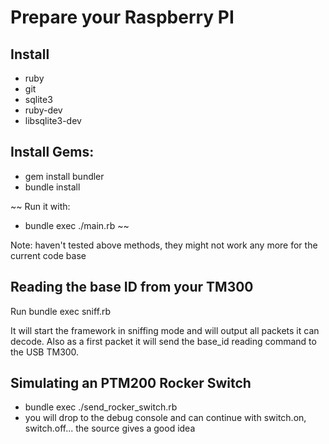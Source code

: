 Prepare your Raspberry PI
=========================

Install 
--------
 * ruby
 * git
 * sqlite3
 * ruby-dev
 * libsqlite3-dev

Install Gems:
-------------
 * gem install bundler
 * bundle install


~~ 
Run it with:
 * bundle exec ./main.rb
~~

Note: haven't tested above methods, they might not work any more for the current code base

Reading the base ID from your TM300
-----------------------------------
Run bundle exec sniff.rb

It will start the framework in sniffing mode and will output all packets it can decode. Also as a first packet it will send the base_id reading command to the USB TM300.


Simulating an PTM200 Rocker Switch 
----------------------------------

 * bundle exec ./send_rocker_switch.rb
 * you will drop to the debug console and can continue with switch.on, switch.off... the source gives a good idea

 
 
